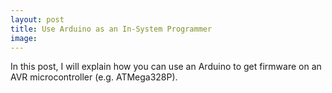 ```yaml
---
layout: post
title: Use Arduino as an In-System Programmer
image: 
---
```


In this post, I will explain how you can use an Arduino to get firmware on an AVR microcontroller (e.g. ATMega328P).
